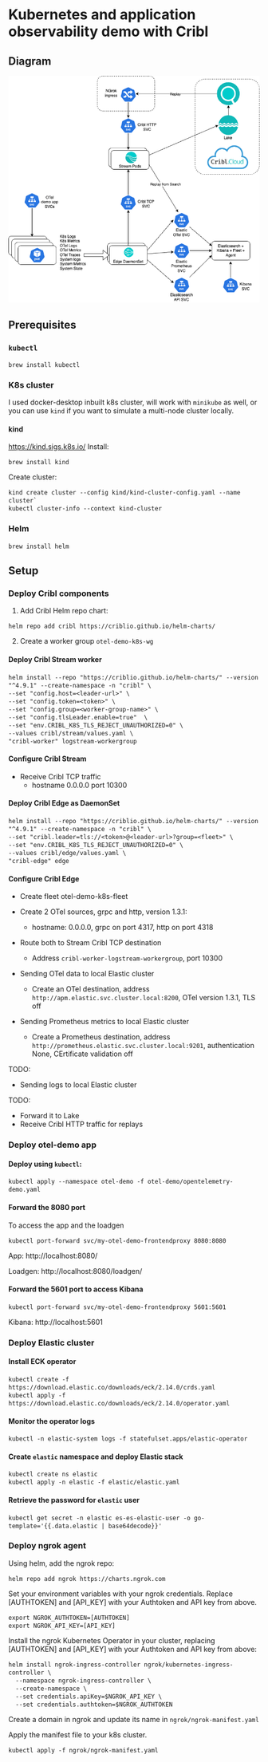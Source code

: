 # Kubernetes and application observability demo with Cribl

## Diagram
![diagram](images/image.png)

## Prerequisites
### `kubectl`
```
brew install kubectl
```

### K8s cluster
I used docker-desktop inbuilt k8s cluster, will work with `minikube` as well, or you can use `kind` if you want to simulate a multi-node cluster locally.
#### kind
https://kind.sigs.k8s.io/
Install:
```
brew install kind
```
Create cluster:
```
kind create cluster --config kind/kind-cluster-config.yaml --name cluster`
kubectl cluster-info --context kind-cluster
```

### Helm
```
brew install helm
```

## Setup
### Deploy Cribl components
1. Add Cribl Helm repo chart:
```
helm repo add cribl https://criblio.github.io/helm-charts/
```
2. Create a worker group `otel-demo-k8s-wg`

#### Deploy Cribl Stream worker
```
helm install --repo "https://criblio.github.io/helm-charts/" --version "^4.9.1" --create-namespace -n "cribl" \
--set "config.host=<leader-url>" \
--set "config.token=<token>" \
--set "config.group=<worker-group-name>" \
--set "config.tlsLeader.enable=true"  \
--set "env.CRIBL_K8S_TLS_REJECT_UNAUTHORIZED=0" \
--values cribl/stream/values.yaml \
"cribl-worker" logstream-workergroup
```

#### Configure Cribl Stream
* Receive Cribl TCP traffic
    * hostname 0.0.0.0 port 10300

#### Deploy Cribl Edge as DaemonSet
```
helm install --repo "https://criblio.github.io/helm-charts/" --version "^4.9.1" --create-namespace -n "cribl" \
--set "cribl.leader=tls://<token>@<leader-url>?group=<fleet>" \
--set "env.CRIBL_K8S_TLS_REJECT_UNAUTHORIZED=0" \
--values cribl/edge/values.yaml \
"cribl-edge" edge
```

#### Configure Cribl Edge
* Create fleet otel-demo-k8s-fleet
* Create 2 OTel sources, grpc and http, version 1.3.1:
    * hostname: 0.0.0.0, grpc on port 4317, http on port 4318

* Route both to Stream Cribl TCP destination
    * Address `cribl-worker-logstream-workergroup`, port 10300 

* Sending OTel data to local Elastic cluster
    * Create an OTel destination, address `http://apm.elastic.svc.cluster.local:8200`, OTel version 1.3.1, TLS off

* Sending Prometheus metrics to local Elastic cluster
    * Create a Prometheus destination, address `http://prometheus.elastic.svc.cluster.local:9201`, authentication None, CErtificate validation off

TODO:
* Sending logs to local Elastic cluster

TODO:
* Forward it to Lake
* Receive Cribl HTTP traffic for replays

### Deploy otel-demo app
#### Deploy using `kubectl`:
```
kubectl apply --namespace otel-demo -f otel-demo/opentelemetry-demo.yaml
```

#### Forward the 8080 port 
To access the app and the loadgen
```
kubectl port-forward svc/my-otel-demo-frontendproxy 8080:8080
```
App: http://localhost:8080/

Loadgen: http://localhost:8080/loadgen/

#### Forward the 5601 port to access Kibana
```
kubectl port-forward svc/my-otel-demo-frontendproxy 5601:5601
```
Kibana: http://localhost:5601

### Deploy Elastic cluster
#### Install ECK operator
```
kubectl create -f https://download.elastic.co/downloads/eck/2.14.0/crds.yaml
kubectl apply -f https://download.elastic.co/downloads/eck/2.14.0/operator.yaml
```

#### Monitor the operator logs
```
kubectl -n elastic-system logs -f statefulset.apps/elastic-operator
```

#### Create `elastic` namespace and deploy Elastic stack
```
kubectl create ns elastic
kubectl apply -n elastic -f elastic/elastic.yaml
```

#### Retrieve the password for `elastic` user
```
kubectl get secret -n elastic es-es-elastic-user -o go-template='{{.data.elastic | base64decode}}'
```

### Deploy ngrok agent

Using helm, add the ngrok repo:
```
helm repo add ngrok https://charts.ngrok.com
```

Set your environment variables with your ngrok credentials. Replace [AUTHTOKEN] and [API_KEY] with your Authtoken and API key from above.
```
export NGROK_AUTHTOKEN=[AUTHTOKEN]
export NGROK_API_KEY=[API_KEY]
```

Install the ngrok Kubernetes Operator in your cluster, replacing [AUTHTOKEN] and [API_KEY] with your Authtoken and API key from above:

```
helm install ngrok-ingress-controller ngrok/kubernetes-ingress-controller \
  --namespace ngrok-ingress-controller \
  --create-namespace \
  --set credentials.apiKey=$NGROK_API_KEY \
  --set credentials.authtoken=$NGROK_AUTHTOKEN
```

Create a domain in ngrok and update its name in `ngrok/ngrok-manifest.yaml`

Apply the manifest file to your k8s cluster.
```
kubectl apply -f ngrok/ngrok-manifest.yaml
```